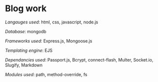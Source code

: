 # Blog work

_Langauges used_: html, css, javascript, node.js

_Database_: mongodb

_Frameworks used_: Express.js, Mongoose.js

_Templating engine_: EJS

_Dependancies used_: Passport.js, Bcrypt, connect-flash, Multer, Socket.io, Slugify, Markdown

_Modules used_: path, method-override, fs

